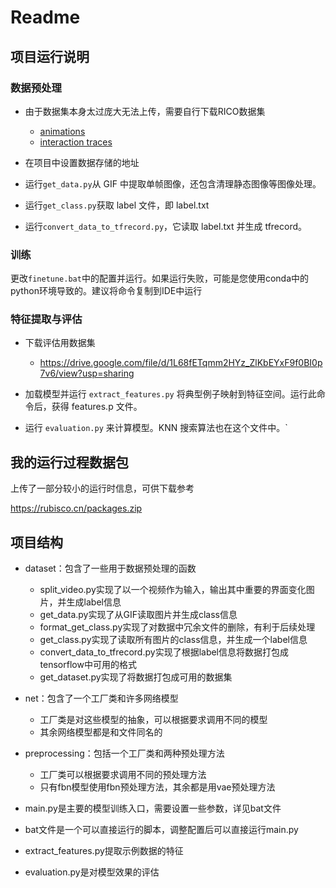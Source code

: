 # Readme

## 项目运行说明

### 数据预处理

- 由于数据集本身太过庞大无法上传，需要自行下载RICO数据集
  - [animations](https://storage.googleapis.com/crowdstf-rico-uiuc-4540/rico_dataset_v0.1/animations.tar.gz)
  - [interaction traces](https://storage.googleapis.com/crowdstf-rico-uiuc-4540/rico_dataset_v0.1/traces.tar.gz)

- 在项目中设置数据存储的地址
- 运行`get_data.py`从 GIF 中提取单帧图像，还包含清理静态图像等图像处理。
- 运行`get_class.py`获取 label 文件，即 label.txt
- 运行`convert_data_to_tfrecord.py`，它读取 label.txt 并生成 tfrecord。

### 训练

更改`finetune.bat`中的配置并运行。如果运行失败，可能是您使用conda中的python环境导致的。建议将命令复制到IDE中运行

### 特征提取与评估

- 下载评估用数据集
  - https://drive.google.com/file/d/1L68fETqmm2HYz_ZlKbEYxF9f0BI0p7v6/view?usp=sharing
- 加载模型并运行 `extract_features.py` 将典型例子映射到特征空间。运行此命令后，获得 features.p 文件。

- 运行 `evaluation.py` 来计算模型。KNN 搜索算法也在这个文件中。`

## 我的运行过程数据包

上传了一部分较小的运行时信息，可供下载参考

https://rubisco.cn/packages.zip

## 项目结构

- dataset：包含了一些用于数据预处理的函数
  - split_video.py实现了以一个视频作为输入，输出其中重要的界面变化图片，并生成label信息
  - get_data.py实现了从GIF读取图片并生成class信息
  - format_get_class.py实现了对数据中冗余文件的删除，有利于后续处理
  - get_class.py实现了读取所有图片的class信息，并生成一个label信息
  - convert_data_to_tfrecord.py实现了根据label信息将数据打包成tensorflow中可用的格式
  - get_dataset.py实现了将数据打包成可用的数据集

- net：包含了一个工厂类和许多网络模型
  - 工厂类是对这些模型的抽象，可以根据要求调用不同的模型
  - 其余网络模型都是和文件同名的
- preprocessing：包括一个工厂类和两种预处理方法
  - 工厂类可以根据要求调用不同的预处理方法
  - 只有fbn模型使用fbn预处理方法，其余都是用vae预处理方法
- main.py是主要的模型训练入口，需要设置一些参数，详见bat文件
- bat文件是一个可以直接运行的脚本，调整配置后可以直接运行main.py
- extract_features.py提取示例数据的特征
- evaluation.py是对模型效果的评估



